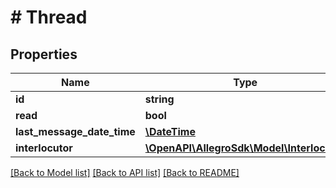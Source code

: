 # # Thread

## Properties

Name | Type | Description | Notes
------------ | ------------- | ------------- | -------------
**id** | **string** |  |
**read** | **bool** |  |
**last_message_date_time** | [**\DateTime**](\DateTime.md) |  | [optional]
**interlocutor** | [**\OpenAPI\AllegroSdk\Model\Interlocutor**](Interlocutor.md) |  | [optional]

[[Back to Model list]](../../README.md#models) [[Back to API list]](../../README.md#endpoints) [[Back to README]](../../README.md)
